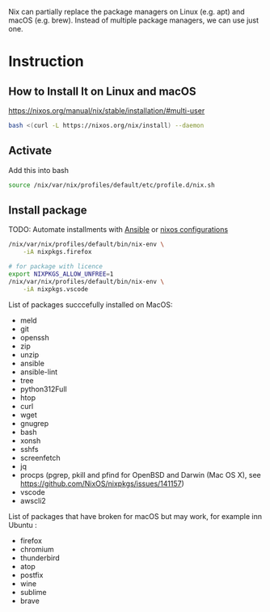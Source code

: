 Nix can partially replace the package managers on Linux (e.g. apt) and macOS (e.g. brew).
Instead of multiple package managers, we can use just one.

# Instruction

## How to Install It on Linux and macOS

https://nixos.org/manual/nix/stable/installation/#multi-user

```bash
bash <(curl -L https://nixos.org/nix/install) --daemon
```

## Activate

Add this into bash

```bash
source /nix/var/nix/profiles/default/etc/profile.d/nix.sh
```

## Install package

TODO: Automate installments with [Ansible](../ansible.com/README.md) or
[nixos configurations](https://nixos.org/manual/nixpkgs/stable/#sec-building-environment)

```bash
/nix/var/nix/profiles/default/bin/nix-env \
    -iA nixpkgs.firefox

# for package with licence
export NIXPKGS_ALLOW_UNFREE=1
/nix/var/nix/profiles/default/bin/nix-env \
    -iA nixpkgs.vscode

```

List of packages succcefully installed on MacOS:

- meld
- git
- openssh
- zip
- unzip
- ansible
- ansible-lint
- tree
- python312Full
- htop
- curl
- wget
- gnugrep
- bash
- xonsh
- sshfs
- screenfetch
- jq
- procps (pgrep, pkill and pfind for OpenBSD and Darwin (Mac OS X), see https://github.com/NixOS/nixpkgs/issues/141157)
- vscode
- awscli2

List of packages that have broken for macOS but may work, for example inn Ubuntu :
- firefox
- chromium
- thunderbird
- atop
- postfix
- wine
- sublime
- brave
